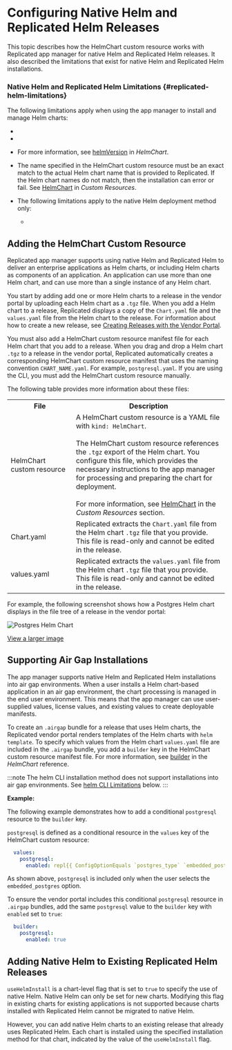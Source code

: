 # Configuring Native Helm and Replicated Helm Releases

This topic describes how the HelmChart custom resource works with Replicated app manager for native Helm and Replicated Helm releases. It also described the limitations that exist for native Helm and Replicated Helm installations.

### Native Helm and Replicated Helm Limitations {#replicated-helm-limitations}

The following limitations apply when using the app manager to install and manage Helm charts:
* <ReplicatedHelmDeprecated/>
* <TemplateLimitation/>
* <VersionLimitation/>

  For more information, see [helmVersion](/reference/custom-resource-helmchart#helmversion) in _HelmChart_.
* The name specified in the HelmChart custom resource must be an exact match to the actual Helm chart name that is provided to Replicated. If the Helm chart names do not match, then the installation can error or fail. See [HelmChart](/reference/custom-resource-helmchart) in _Custom Resources_.

* The following limitations apply to the native Helm deployment method only:

  <NativeHelmLimitations/>

  * <HooksLimitation/>

## Adding the HelmChart Custom Resource

Replicated app manager supports using native Helm and Replicated Helm to deliver an enterprise applications as Helm charts, or including Helm charts as components of an application. An application can use more than one Helm chart, and can use more than a single instance of any Helm chart.

You start by adding add one or more Helm charts to a release in the vendor portal by uploading each Helm chart as a `.tgz` file. When you add a Helm chart to a release, Replicated displays a copy of the `Chart.yaml` file and the `values.yaml` file from the Helm chart to the release. For information about how to create a new release, see [Creating Releases with the Vendor Portal](releases-creating-release).

You must also add a HelmChart custom resource manifest file for each Helm chart that you add to a release. When you drag and drop a Helm chart <code>.tgz</code> to a release in the vendor portal, Replicated automatically creates a corresponding HelmChart custom resource manifest that uses the naming convention <code>CHART_NAME.yaml</code>. For example, <code>postgresql.yaml</code>. If you are using the CLI, you must add the HelmChart custom resource manually.

The following table provides more information about these files:

<table>
<tr>
  <th width="30%">File</th>
  <th>Description</th>
</tr>
<tr>
  <td>HelmChart custom resource</td>
  <td>A HelmChart custom resource is a YAML file with <code>kind: HelmChart</code>.
  <br/>
  <br/>
  The HelmChart custom resource references the <code>.tgz</code> export of the Helm chart. You configure this file, which provides the necessary instructions to the app manager for processing and preparing the chart for deployment.
  <br/>
  <br/>
  For more information, see <a href="/reference/custom-resource-helmchart">HelmChart</a> in the <em>Custom Resources</em> section.</td>
</tr>
<tr>
  <td>Chart.yaml</td>
  <td>Replicated extracts the <code>Chart.yaml</code> file from the Helm chart <code>.tgz</code> file that you provide. This file is read-only and cannot be edited in the release.</td>
</tr>
<tr>
  <td>values.yaml</td>
  <td>Replicated extracts the <code>values.yaml</code> file from the Helm chart <code>.tgz</code> file that you provide. This file is read-only and cannot be edited in the release.</td>
</tr>
</table>

For example, the following screenshot shows how a Postgres Helm chart displays in the file tree of a release in the vendor portal:

![Postgres Helm Chart](/images/postgres-helm-chart.png)

[View a larger image](/images/postgres-helm-chart.png)

## Supporting Air Gap Installations

The app manager supports native Helm and Replicated Helm installations into air gap environments. When a user installs a Helm chart-based application in an air gap environment, the chart processing is managed in the end user environment. This means that the app manager can use user-supplied values, license values, and existing values to create deployable manifests.

To create an `.airgap` bundle for a release that uses Helm charts, the Replicated vendor portal renders templates of the Helm charts with `helm template`. To specify which values from the Helm chart `values.yaml` file are included in the `.airgap` bundle, you add a `builder` key in the HelmChart custom resource manifest file. For more information, see [builder](/reference/custom-resource-helmchart#builder) in the _HelmChart_ reference.

:::note
The helm CLI installation method does not support installations into air gap environments. See [helm CLI Limitations](#helm-cli-limitations) below.
:::

<HelmBuilderRequirements/>

**Example:**

The following example demonstrates how to add a conditional `postgresql` resource to the `builder` key.

`postgresql` is defined as a conditional resource in the `values` key of the HelmChart custom resource:

```yaml
  values:
    postgresql:
      enabled: repl{{ ConfigOptionEquals `postgres_type` `embedded_postgres`}}
```
As shown above, `postgresql` is included only when the user selects the `embedded_postgres` option.

To ensure the vendor portal includes this conditional `postgresql` resource in `.airgap` bundles, add the same `postgresql` value to the `builder` key with `enabled` set to `true`:

```yaml
  builder:
    postgresql:
      enabled: true
```

## Adding Native Helm to Existing Replicated Helm Releases

`useHelmInstall` is a chart-level flag that is set to `true` to specify the use of native Helm. Native Helm can only be set for new charts. Modifying this flag in existing charts for existing applications is not supported because charts installed with Replicated Helm cannot be migrated to native Helm.

However, you can add native Helm charts to an existing release that already uses Replicated Helm. Each chart is installed using the specified installation method for that chart, indicated by the value of the `useHelmInstall` flag.

